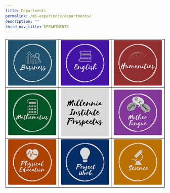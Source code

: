 ```yaml
---
title: Departments
permalink: /mi-experience/departments/
description: ""
third_nav_title: DEPARTMENTS
---
```

<table style="border-collapse: collapse; width: 100%;" border="1">
<tbody>
<tr>
<td style="width: 33.3333%;"><a href="/mi-experience/departments/departments/business"><img src="/images/de1.png"></a></td>
<td style="width: 33.3333%;"><a href="/mi-experience/departments/departments/english"><img src="/images/de2.png"></a></td>
<td style="width: 33.3333%;"><a href="/mi-experience/departments/departments/humanities"><img src="/images/de3.png"></a></td>
</tr>
<tr>
<td style="width: 33.3333%;"><a href="/mi-experience/departments/departments/mathematics"><img src="/images/de4.png"></a></td>
<td style="width: 33.3333%;"><a href="/admissions/prospectus"><img src="/images/de5.png"></a></td>
<td style="width: 33.3333%;"><a href="/mi-experience/departments/departments/mother-tongue-languages"><img src="/images/de6.png"></a></td>
</tr>
<tr>
<td style="width: 33.3333%;"><a href="/mi-experience/departments/departments/physical-education"><img src="/images/de7.png"></a></td>
<td style="width: 33.3333%;"><a href="/mi-experience/departments/departments/project-work"><img src="/images/de8.png"></a></td>
<td style="width: 33.3333%;"><a href="/mi-experience/departments/departments/science"><img src="/images/de9.png"></a></td>
</tr>
</tbody>
</table>